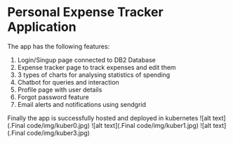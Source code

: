 # Personal Expense Tracker Application

The app has the following features:

1. Login/Singup page connected to DB2 Database
2. Expense tracker page to track expenses and edit them
3. 3 types of charts for analysing statistics of spending
4. Chatbot for queries and interaction
5. Profile page with user details
6. Forgot password feature
7. Email alerts and notifications using sendgrid


Finally the app is successfully hosted and deployed in kubernetes
![alt text](.Final code/img/kuber0.jpg)
![alt text](.Final code/img/kuber1.jpg)
![alt text](.Final code/img/kuber3.jpg)


